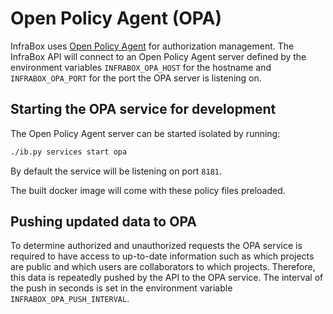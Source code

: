 # Open Policy Agent (OPA)

InfraBox uses [Open Policy Agent](https://www.openpolicyagent.org/docs/) for authorization management. The InfraBox API will connect to an Open Policy Agent server defined by the environment variables `INFRABOX_OPA_HOST` for the hostname and `INFRABOX_OPA_PORT` for the port the OPA server is listening on.

## Starting the OPA service for development

The Open Policy Agent server can be started isolated by running:

``` bash
./ib.py services start opa
```

By default the service will be listening on port `8181`.


The built docker image will come with these policy files preloaded.

## Pushing updated data to OPA

To determine authorized and unauthorized requests the OPA service is required to have access to up-to-date information such as which projects are public and which users are collaborators to which projects. Therefore, this data is repeatedly pushed by the API to the OPA service.
The interval of the push in seconds is set in the environment variable `INFRABOX_OPA_PUSH_INTERVAL`.